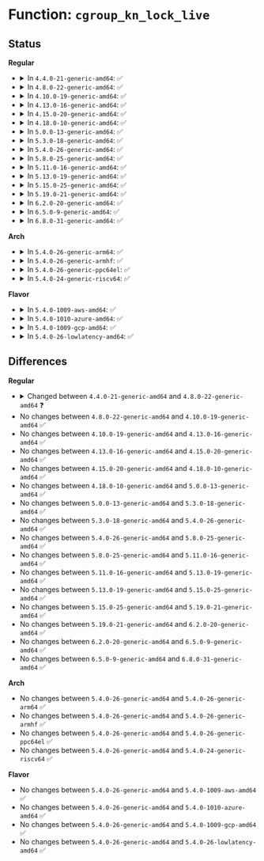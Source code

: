 # Function: <code>cgroup_kn_lock_live</code>

## Status
<b>Regular</b>
<ul>
<li>
<details>
<summary>In <code>4.4.0-21-generic-amd64</code>: ✅</summary>

```c
struct cgroup * cgroup_kn_lock_live(struct kernfs_node * kn)
```

```json
{
  "name": "cgroup_kn_lock_live",
  "collision_type": "Unique Static",
  "inline_type": "No",
  "funcs": [
    {
      "addr": 18446744071579980176,
      "name": "cgroup_kn_lock_live",
      "external": false,
      "loc": "kernel/cgroup.c:1388",
      "file": "kernel/cgroup.c",
      "inline": "seen, unknown",
      "caller_inline": [],
      "caller_func": [
        "kernel/cgroup.c:cgroup_release_agent_write",
        "kernel/cgroup.c:__cgroup_procs_write",
        "kernel/cgroup.c:cgroup_subtree_control_write",
        "kernel/cgroup.c:cgroup_rmdir"
      ]
    }
  ],
  "symbols": [
    {
      "addr": 18446744071579980176,
      "name": "cgroup_kn_lock_live",
      "section": ".text",
      "bind": "STB_LOCAL",
      "size": 204
    }
  ]
}
```
</details>
</li>
<li>
<details>
<summary>In <code>4.8.0-22-generic-amd64</code>: ✅</summary>

```c
struct cgroup * cgroup_kn_lock_live(struct kernfs_node * kn, bool drain_offline)
```

```json
{
  "name": "cgroup_kn_lock_live",
  "collision_type": "Unique Static",
  "inline_type": "No",
  "funcs": [
    {
      "addr": 18446744071580014208,
      "name": "cgroup_kn_lock_live",
      "external": false,
      "loc": "kernel/cgroup.c:1445",
      "file": "kernel/cgroup.c",
      "inline": "seen, unknown",
      "caller_inline": [],
      "caller_func": [
        "kernel/cgroup.c:cgroup_rmdir",
        "kernel/cgroup.c:cgroup_subtree_control_write",
        "kernel/cgroup.c:cgroup_release_agent_write"
      ]
    }
  ],
  "symbols": [
    {
      "addr": 18446744071580014208,
      "name": "cgroup_kn_lock_live",
      "section": ".text",
      "bind": "STB_LOCAL",
      "size": 223
    }
  ]
}
```
</details>
</li>
<li>
<details>
<summary>In <code>4.10.0-19-generic-amd64</code>: ✅</summary>

```c
struct cgroup * cgroup_kn_lock_live(struct kernfs_node * kn, bool drain_offline)
```

```json
{
  "name": "cgroup_kn_lock_live",
  "collision_type": "Unique Static",
  "inline_type": "No",
  "funcs": [
    {
      "addr": 18446744071580047792,
      "name": "cgroup_kn_lock_live",
      "external": false,
      "loc": "kernel/cgroup.c:1450",
      "file": "kernel/cgroup.c",
      "inline": "seen, unknown",
      "caller_inline": [],
      "caller_func": [
        "kernel/cgroup.c:cgroup_rmdir",
        "kernel/cgroup.c:cgroup_subtree_control_write",
        "kernel/cgroup.c:cgroup_release_agent_write"
      ]
    }
  ],
  "symbols": [
    {
      "addr": 18446744071580047792,
      "name": "cgroup_kn_lock_live",
      "section": ".text",
      "bind": "STB_LOCAL",
      "size": 223
    }
  ]
}
```
</details>
</li>
<li>
<details>
<summary>In <code>4.13.0-16-generic-amd64</code>: ✅</summary>

```c
struct cgroup * cgroup_kn_lock_live(struct kernfs_node * kn, bool drain_offline)
```

```json
{
  "name": "cgroup_kn_lock_live",
  "collision_type": "Unique Global",
  "inline_type": "No",
  "funcs": [
    {
      "addr": 18446744071580052896,
      "name": "cgroup_kn_lock_live",
      "external": true,
      "loc": "kernel/cgroup/cgroup.c:1342",
      "file": "kernel/cgroup/cgroup.c",
      "inline": "seen, unknown",
      "caller_inline": [],
      "caller_func": [
        "kernel/cgroup/cgroup.c:cgroup_rmdir",
        "kernel/cgroup/cgroup.c:cgroup_mkdir",
        "kernel/cgroup/cgroup.c:cgroup_subtree_control_write",
        "kernel/cgroup/cgroup.c:__cgroup_procs_write",
        "kernel/cgroup/cgroup-v1.c:cgroup_release_agent_write"
      ]
    }
  ],
  "symbols": [
    {
      "addr": 18446744071580052896,
      "name": "cgroup_kn_lock_live",
      "section": ".text",
      "bind": "STB_GLOBAL",
      "size": 197
    }
  ]
}
```
</details>
</li>
<li>
<details>
<summary>In <code>4.15.0-20-generic-amd64</code>: ✅</summary>

```c
struct cgroup * cgroup_kn_lock_live(struct kernfs_node * kn, bool drain_offline)
```

```json
{
  "name": "cgroup_kn_lock_live",
  "collision_type": "Unique Global",
  "inline_type": "No",
  "funcs": [
    {
      "addr": 18446744071580102848,
      "name": "cgroup_kn_lock_live",
      "external": true,
      "loc": "kernel/cgroup/cgroup.c:1513",
      "file": "kernel/cgroup/cgroup.c",
      "inline": "seen, unknown",
      "caller_inline": [],
      "caller_func": [
        "kernel/cgroup/cgroup.c:cgroup_rmdir",
        "kernel/cgroup/cgroup.c:cgroup_mkdir",
        "kernel/cgroup/cgroup.c:cgroup_threads_write",
        "kernel/cgroup/cgroup.c:cgroup_procs_write",
        "kernel/cgroup/cgroup.c:cgroup_max_depth_write",
        "kernel/cgroup/cgroup.c:cgroup_max_descendants_write",
        "kernel/cgroup/cgroup.c:cgroup_type_write",
        "kernel/cgroup/cgroup.c:cgroup_subtree_control_write",
        "kernel/cgroup/cgroup-v1.c:cgroup_release_agent_write"
      ]
    }
  ],
  "symbols": [
    {
      "addr": 18446744071580102848,
      "name": "cgroup_kn_lock_live",
      "section": ".text",
      "bind": "STB_GLOBAL",
      "size": 197
    }
  ]
}
```
</details>
</li>
<li>
<details>
<summary>In <code>4.18.0-10-generic-amd64</code>: ✅</summary>

```c
struct cgroup * cgroup_kn_lock_live(struct kernfs_node * kn, bool drain_offline)
```

```json
{
  "name": "cgroup_kn_lock_live",
  "collision_type": "Unique Global",
  "inline_type": "No",
  "funcs": [
    {
      "addr": 18446744071580161888,
      "name": "cgroup_kn_lock_live",
      "external": true,
      "loc": "kernel/cgroup/cgroup.c:1516",
      "file": "kernel/cgroup/cgroup.c",
      "inline": "seen, unknown",
      "caller_inline": [],
      "caller_func": [
        "kernel/cgroup/cgroup.c:cgroup_rmdir",
        "kernel/cgroup/cgroup.c:cgroup_mkdir",
        "kernel/cgroup/cgroup.c:cgroup_threads_write",
        "kernel/cgroup/cgroup.c:cgroup_procs_write",
        "kernel/cgroup/cgroup.c:cgroup_max_depth_write",
        "kernel/cgroup/cgroup.c:cgroup_max_descendants_write",
        "kernel/cgroup/cgroup.c:cgroup_type_write",
        "kernel/cgroup/cgroup.c:cgroup_subtree_control_write",
        "kernel/cgroup/cgroup-v1.c:cgroup_release_agent_write"
      ]
    }
  ],
  "symbols": [
    {
      "addr": 18446744071580161888,
      "name": "cgroup_kn_lock_live",
      "section": ".text",
      "bind": "STB_GLOBAL",
      "size": 228
    }
  ]
}
```
</details>
</li>
<li>
<details>
<summary>In <code>5.0.0-13-generic-amd64</code>: ✅</summary>

```c
struct cgroup * cgroup_kn_lock_live(struct kernfs_node * kn, bool drain_offline)
```

```json
{
  "name": "cgroup_kn_lock_live",
  "collision_type": "Unique Global",
  "inline_type": "No",
  "funcs": [
    {
      "addr": 18446744071580209680,
      "name": "cgroup_kn_lock_live",
      "external": true,
      "loc": "kernel/cgroup/cgroup.c:1554",
      "file": "kernel/cgroup/cgroup.c",
      "inline": "seen, unknown",
      "caller_inline": [],
      "caller_func": [
        "kernel/cgroup/cgroup.c:cgroup_rmdir",
        "kernel/cgroup/cgroup.c:cgroup_mkdir",
        "kernel/cgroup/cgroup.c:cgroup_threads_write",
        "kernel/cgroup/cgroup.c:cgroup_procs_write",
        "kernel/cgroup/cgroup.c:cgroup_max_depth_write",
        "kernel/cgroup/cgroup.c:cgroup_max_descendants_write",
        "kernel/cgroup/cgroup.c:cgroup_type_write",
        "kernel/cgroup/cgroup.c:cgroup_subtree_control_write",
        "kernel/cgroup/cgroup-v1.c:cgroup_release_agent_write"
      ]
    }
  ],
  "symbols": [
    {
      "addr": 18446744071580209680,
      "name": "cgroup_kn_lock_live",
      "section": ".text",
      "bind": "STB_GLOBAL",
      "size": 215
    }
  ]
}
```
</details>
</li>
<li>
<details>
<summary>In <code>5.3.0-18-generic-amd64</code>: ✅</summary>

```c
struct cgroup * cgroup_kn_lock_live(struct kernfs_node * kn, bool drain_offline)
```

```json
{
  "name": "cgroup_kn_lock_live",
  "collision_type": "Unique Global",
  "inline_type": "No",
  "funcs": [
    {
      "addr": 18446744071580257776,
      "name": "cgroup_kn_lock_live",
      "external": true,
      "loc": "kernel/cgroup/cgroup.c:1595",
      "file": "kernel/cgroup/cgroup.c",
      "inline": "seen, unknown",
      "caller_inline": [],
      "caller_func": [
        "kernel/cgroup/cgroup.c:cgroup_rmdir",
        "kernel/cgroup/cgroup.c:cgroup_mkdir",
        "kernel/cgroup/cgroup.c:cgroup_threads_write",
        "kernel/cgroup/cgroup.c:cgroup_procs_write",
        "kernel/cgroup/cgroup.c:cgroup_freeze_write",
        "kernel/cgroup/cgroup.c:cgroup_pressure_write",
        "kernel/cgroup/cgroup.c:cgroup_max_depth_write",
        "kernel/cgroup/cgroup.c:cgroup_max_descendants_write",
        "kernel/cgroup/cgroup.c:cgroup_type_write",
        "kernel/cgroup/cgroup.c:cgroup_subtree_control_write",
        "kernel/cgroup/cgroup-v1.c:cgroup_release_agent_write"
      ]
    }
  ],
  "symbols": [
    {
      "addr": 18446744071580257776,
      "name": "cgroup_kn_lock_live",
      "section": ".text",
      "bind": "STB_GLOBAL",
      "size": 180
    }
  ]
}
```
</details>
</li>
<li>
<details>
<summary>In <code>5.4.0-26-generic-amd64</code>: ✅</summary>

```c
struct cgroup * cgroup_kn_lock_live(struct kernfs_node * kn, bool drain_offline)
```

```json
{
  "name": "cgroup_kn_lock_live",
  "collision_type": "Unique Global",
  "inline_type": "No",
  "funcs": [
    {
      "addr": 18446744071580306000,
      "name": "cgroup_kn_lock_live",
      "external": true,
      "loc": "kernel/cgroup/cgroup.c:1595",
      "file": "kernel/cgroup/cgroup.c",
      "inline": "seen, unknown",
      "caller_inline": [],
      "caller_func": [
        "kernel/cgroup/cgroup.c:cgroup_rmdir",
        "kernel/cgroup/cgroup.c:cgroup_mkdir",
        "kernel/cgroup/cgroup.c:cgroup_threads_write",
        "kernel/cgroup/cgroup.c:cgroup_procs_write",
        "kernel/cgroup/cgroup.c:cgroup_freeze_write",
        "kernel/cgroup/cgroup.c:cgroup_pressure_write",
        "kernel/cgroup/cgroup.c:cgroup_max_depth_write",
        "kernel/cgroup/cgroup.c:cgroup_max_descendants_write",
        "kernel/cgroup/cgroup.c:cgroup_type_write",
        "kernel/cgroup/cgroup.c:cgroup_subtree_control_write",
        "kernel/cgroup/cgroup-v1.c:cgroup_release_agent_write"
      ]
    }
  ],
  "symbols": [
    {
      "addr": 18446744071580306000,
      "name": "cgroup_kn_lock_live",
      "section": ".text",
      "bind": "STB_GLOBAL",
      "size": 180
    }
  ]
}
```
</details>
</li>
<li>
<details>
<summary>In <code>5.8.0-25-generic-amd64</code>: ✅</summary>

```c
struct cgroup * cgroup_kn_lock_live(struct kernfs_node * kn, bool drain_offline)
```

```json
{
  "name": "cgroup_kn_lock_live",
  "collision_type": "Unique Global",
  "inline_type": "No",
  "funcs": [
    {
      "addr": 18446744071580375792,
      "name": "cgroup_kn_lock_live",
      "external": true,
      "loc": "kernel/cgroup/cgroup.c:1585",
      "file": "kernel/cgroup/cgroup.c",
      "inline": "seen, unknown",
      "caller_inline": [],
      "caller_func": [
        "kernel/cgroup/cgroup.c:cgroup_rmdir",
        "kernel/cgroup/cgroup.c:cgroup_mkdir",
        "kernel/cgroup/cgroup.c:cgroup_threads_write",
        "kernel/cgroup/cgroup.c:cgroup_procs_write",
        "kernel/cgroup/cgroup.c:cgroup_freeze_write",
        "kernel/cgroup/cgroup.c:cgroup_pressure_write",
        "kernel/cgroup/cgroup.c:cgroup_max_depth_write",
        "kernel/cgroup/cgroup.c:cgroup_max_descendants_write",
        "kernel/cgroup/cgroup.c:cgroup_type_write",
        "kernel/cgroup/cgroup.c:cgroup_subtree_control_write",
        "kernel/cgroup/cgroup-v1.c:cgroup_release_agent_write"
      ]
    }
  ],
  "symbols": [
    {
      "addr": 18446744071580375792,
      "name": "cgroup_kn_lock_live",
      "section": ".text",
      "bind": "STB_GLOBAL",
      "size": 188
    }
  ]
}
```
</details>
</li>
<li>
<details>
<summary>In <code>5.11.0-16-generic-amd64</code>: ✅</summary>

```c
struct cgroup * cgroup_kn_lock_live(struct kernfs_node * kn, bool drain_offline)
```

```json
{
  "name": "cgroup_kn_lock_live",
  "collision_type": "Unique Global",
  "inline_type": "No",
  "funcs": [
    {
      "addr": 18446744071580362640,
      "name": "cgroup_kn_lock_live",
      "external": true,
      "loc": "kernel/cgroup/cgroup.c:1582",
      "file": "kernel/cgroup/cgroup.c",
      "inline": "seen, unknown",
      "caller_inline": [],
      "caller_func": [
        "kernel/cgroup/cgroup.c:cgroup_rmdir",
        "kernel/cgroup/cgroup.c:cgroup_mkdir",
        "kernel/cgroup/cgroup.c:cgroup_threads_write",
        "kernel/cgroup/cgroup.c:cgroup_procs_write",
        "kernel/cgroup/cgroup.c:cgroup_freeze_write",
        "kernel/cgroup/cgroup.c:cgroup_pressure_write",
        "kernel/cgroup/cgroup.c:cgroup_max_depth_write",
        "kernel/cgroup/cgroup.c:cgroup_max_descendants_write",
        "kernel/cgroup/cgroup.c:cgroup_type_write",
        "kernel/cgroup/cgroup.c:cgroup_subtree_control_write",
        "kernel/cgroup/cgroup-v1.c:cgroup_release_agent_write"
      ]
    }
  ],
  "symbols": [
    {
      "addr": 18446744071580362640,
      "name": "cgroup_kn_lock_live",
      "section": ".text",
      "bind": "STB_GLOBAL",
      "size": 206
    }
  ]
}
```
</details>
</li>
<li>
<details>
<summary>In <code>5.13.0-19-generic-amd64</code>: ✅</summary>

```c
struct cgroup * cgroup_kn_lock_live(struct kernfs_node * kn, bool drain_offline)
```

```json
{
  "name": "cgroup_kn_lock_live",
  "collision_type": "Unique Global",
  "inline_type": "No",
  "funcs": [
    {
      "addr": 18446744071580365696,
      "name": "cgroup_kn_lock_live",
      "external": true,
      "loc": "kernel/cgroup/cgroup.c:1583",
      "file": "kernel/cgroup/cgroup.c",
      "inline": "seen, unknown",
      "caller_inline": [],
      "caller_func": [
        "kernel/cgroup/cgroup.c:cgroup_rmdir",
        "kernel/cgroup/cgroup.c:cgroup_mkdir",
        "kernel/cgroup/cgroup.c:__cgroup_procs_write",
        "kernel/cgroup/cgroup.c:cgroup_freeze_write",
        "kernel/cgroup/cgroup.c:cgroup_pressure_write",
        "kernel/cgroup/cgroup.c:cgroup_max_depth_write",
        "kernel/cgroup/cgroup.c:cgroup_max_descendants_write",
        "kernel/cgroup/cgroup.c:cgroup_type_write",
        "kernel/cgroup/cgroup.c:cgroup_subtree_control_write",
        "kernel/cgroup/cgroup-v1.c:cgroup_release_agent_write"
      ]
    }
  ],
  "symbols": [
    {
      "addr": 18446744071580365696,
      "name": "cgroup_kn_lock_live",
      "section": ".text",
      "bind": "STB_GLOBAL",
      "size": 206
    }
  ]
}
```
</details>
</li>
<li>
<details>
<summary>In <code>5.15.0-25-generic-amd64</code>: ✅</summary>

```c
struct cgroup * cgroup_kn_lock_live(struct kernfs_node * kn, bool drain_offline)
```

```json
{
  "name": "cgroup_kn_lock_live",
  "collision_type": "Unique Global",
  "inline_type": "No",
  "funcs": [
    {
      "addr": 18446744071580525344,
      "name": "cgroup_kn_lock_live",
      "external": true,
      "loc": "kernel/cgroup/cgroup.c:1614",
      "file": "kernel/cgroup/cgroup.c",
      "inline": "seen, unknown",
      "caller_inline": [],
      "caller_func": [
        "kernel/cgroup/cgroup.c:cgroup_rmdir",
        "kernel/cgroup/cgroup.c:cgroup_mkdir",
        "kernel/cgroup/cgroup.c:__cgroup_procs_write",
        "kernel/cgroup/cgroup.c:cgroup_freeze_write",
        "kernel/cgroup/cgroup.c:cgroup_pressure_write",
        "kernel/cgroup/cgroup.c:cgroup_max_depth_write",
        "kernel/cgroup/cgroup.c:cgroup_max_descendants_write",
        "kernel/cgroup/cgroup.c:cgroup_type_write",
        "kernel/cgroup/cgroup.c:cgroup_subtree_control_write",
        "kernel/cgroup/cgroup-v1.c:cgroup_release_agent_write"
      ]
    }
  ],
  "symbols": [
    {
      "addr": 18446744071580525344,
      "name": "cgroup_kn_lock_live",
      "section": ".text",
      "bind": "STB_GLOBAL",
      "size": 206
    }
  ]
}
```
</details>
</li>
<li>
<details>
<summary>In <code>5.19.0-21-generic-amd64</code>: ✅</summary>

```c
struct cgroup * cgroup_kn_lock_live(struct kernfs_node * kn, bool drain_offline)
```

```json
{
  "name": "cgroup_kn_lock_live",
  "collision_type": "Unique Global",
  "inline_type": "No",
  "funcs": [
    {
      "addr": 18446744071580722192,
      "name": "cgroup_kn_lock_live",
      "external": true,
      "loc": "kernel/cgroup/cgroup.c:1617",
      "file": "kernel/cgroup/cgroup.c",
      "inline": "seen, unknown",
      "caller_inline": [],
      "caller_func": [
        "kernel/cgroup/cgroup.c:cgroup_rmdir",
        "kernel/cgroup/cgroup.c:cgroup_mkdir",
        "kernel/cgroup/cgroup.c:__cgroup_procs_write",
        "kernel/cgroup/cgroup.c:cgroup_freeze_write",
        "kernel/cgroup/cgroup.c:cgroup_pressure_write",
        "kernel/cgroup/cgroup.c:cgroup_max_depth_write",
        "kernel/cgroup/cgroup.c:cgroup_max_descendants_write",
        "kernel/cgroup/cgroup.c:cgroup_type_write",
        "kernel/cgroup/cgroup.c:cgroup_subtree_control_write",
        "kernel/cgroup/cgroup-v1.c:cgroup_release_agent_write"
      ]
    }
  ],
  "symbols": [
    {
      "addr": 18446744071580722192,
      "name": "cgroup_kn_lock_live",
      "section": ".text",
      "bind": "STB_GLOBAL",
      "size": 234
    }
  ]
}
```
</details>
</li>
<li>
<details>
<summary>In <code>6.2.0-20-generic-amd64</code>: ✅</summary>

```c
struct cgroup * cgroup_kn_lock_live(struct kernfs_node * kn, bool drain_offline)
```

```json
{
  "name": "cgroup_kn_lock_live",
  "collision_type": "Unique Global",
  "inline_type": "No",
  "funcs": [
    {
      "addr": 18446744071580997056,
      "name": "cgroup_kn_lock_live",
      "external": true,
      "loc": "kernel/cgroup/cgroup.c:1651",
      "file": "kernel/cgroup/cgroup.c",
      "inline": "seen, unknown",
      "caller_inline": [],
      "caller_func": [
        "kernel/cgroup/cgroup.c:cgroup_rmdir",
        "kernel/cgroup/cgroup.c:cgroup_mkdir",
        "kernel/cgroup/cgroup.c:__cgroup_procs_write",
        "kernel/cgroup/cgroup.c:cgroup_freeze_write",
        "kernel/cgroup/cgroup.c:cgroup_pressure_write",
        "kernel/cgroup/cgroup.c:pressure_write",
        "kernel/cgroup/cgroup.c:cgroup_max_depth_write",
        "kernel/cgroup/cgroup.c:cgroup_max_descendants_write",
        "kernel/cgroup/cgroup.c:cgroup_type_write",
        "kernel/cgroup/cgroup.c:cgroup_subtree_control_write",
        "kernel/cgroup/cgroup-v1.c:cgroup_release_agent_write"
      ]
    }
  ],
  "symbols": [
    {
      "addr": 18446744071580997056,
      "name": "cgroup_kn_lock_live",
      "section": ".text",
      "bind": "STB_GLOBAL",
      "size": 234
    }
  ]
}
```
</details>
</li>
<li>
<details>
<summary>In <code>6.5.0-9-generic-amd64</code>: ✅</summary>

```c
struct cgroup * cgroup_kn_lock_live(struct kernfs_node * kn, bool drain_offline)
```

```json
{
  "name": "cgroup_kn_lock_live",
  "collision_type": "Unique Global",
  "inline_type": "No",
  "funcs": [
    {
      "addr": 18446744071581085616,
      "name": "cgroup_kn_lock_live",
      "external": true,
      "loc": "kernel/cgroup/cgroup.c:1645",
      "file": "kernel/cgroup/cgroup.c",
      "inline": "seen, unknown",
      "caller_inline": [],
      "caller_func": [
        "kernel/cgroup/cgroup.c:cgroup_rmdir",
        "kernel/cgroup/cgroup.c:cgroup_mkdir",
        "kernel/cgroup/cgroup.c:__cgroup_procs_write",
        "kernel/cgroup/cgroup.c:cgroup_freeze_write",
        "kernel/cgroup/cgroup.c:cgroup_pressure_write",
        "kernel/cgroup/cgroup.c:pressure_write",
        "kernel/cgroup/cgroup.c:cgroup_max_depth_write",
        "kernel/cgroup/cgroup.c:cgroup_max_descendants_write",
        "kernel/cgroup/cgroup.c:cgroup_type_write",
        "kernel/cgroup/cgroup.c:cgroup_subtree_control_write",
        "kernel/cgroup/cgroup-v1.c:cgroup_release_agent_write"
      ]
    }
  ],
  "symbols": [
    {
      "addr": 18446744071581085616,
      "name": "cgroup_kn_lock_live",
      "section": ".text",
      "bind": "STB_GLOBAL",
      "size": 234
    }
  ]
}
```
</details>
</li>
<li>
<details>
<summary>In <code>6.8.0-31-generic-amd64</code>: ✅</summary>

```c
struct cgroup * cgroup_kn_lock_live(struct kernfs_node * kn, bool drain_offline)
```

```json
{
  "name": "cgroup_kn_lock_live",
  "collision_type": "Unique Global",
  "inline_type": "No",
  "funcs": [
    {
      "addr": 18446744071581183136,
      "name": "cgroup_kn_lock_live",
      "external": true,
      "loc": "kernel/cgroup/cgroup.c:1640",
      "file": "kernel/cgroup/cgroup.c",
      "inline": "seen, unknown",
      "caller_inline": [],
      "caller_func": [
        "kernel/cgroup/cgroup.c:cgroup_rmdir",
        "kernel/cgroup/cgroup.c:cgroup_mkdir",
        "kernel/cgroup/cgroup.c:__cgroup_procs_write",
        "kernel/cgroup/cgroup.c:cgroup_freeze_write",
        "kernel/cgroup/cgroup.c:cgroup_pressure_write",
        "kernel/cgroup/cgroup.c:pressure_write",
        "kernel/cgroup/cgroup.c:cgroup_max_depth_write",
        "kernel/cgroup/cgroup.c:cgroup_max_descendants_write",
        "kernel/cgroup/cgroup.c:cgroup_type_write",
        "kernel/cgroup/cgroup.c:cgroup_subtree_control_write",
        "kernel/cgroup/cgroup-v1.c:cgroup_release_agent_write"
      ]
    }
  ],
  "symbols": [
    {
      "addr": 18446744071581183136,
      "name": "cgroup_kn_lock_live",
      "section": ".text",
      "bind": "STB_GLOBAL",
      "size": 234
    }
  ]
}
```
</details>
</li>
</ul>
<b>Arch</b>
<ul>
<li>
<details>
<summary>In <code>5.4.0-26-generic-arm64</code>: ✅</summary>

```c
struct cgroup * cgroup_kn_lock_live(struct kernfs_node * kn, bool drain_offline)
```

```json
{
  "name": "cgroup_kn_lock_live",
  "collision_type": "Unique Global",
  "inline_type": "No",
  "funcs": [
    {
      "addr": 18446603336491557744,
      "name": "cgroup_kn_lock_live",
      "external": true,
      "loc": "kernel/cgroup/cgroup.c:1595",
      "file": "kernel/cgroup/cgroup.c",
      "inline": "seen, unknown",
      "caller_inline": [],
      "caller_func": [
        "kernel/cgroup/cgroup.c:cgroup_rmdir",
        "kernel/cgroup/cgroup.c:cgroup_mkdir",
        "kernel/cgroup/cgroup.c:cgroup_threads_write",
        "kernel/cgroup/cgroup.c:cgroup_procs_write",
        "kernel/cgroup/cgroup.c:cgroup_freeze_write",
        "kernel/cgroup/cgroup.c:cgroup_pressure_write",
        "kernel/cgroup/cgroup.c:cgroup_max_depth_write",
        "kernel/cgroup/cgroup.c:cgroup_max_descendants_write",
        "kernel/cgroup/cgroup.c:cgroup_type_write",
        "kernel/cgroup/cgroup.c:cgroup_subtree_control_write",
        "kernel/cgroup/cgroup-v1.c:cgroup_release_agent_write"
      ]
    }
  ],
  "symbols": [
    {
      "addr": 18446603336491557744,
      "name": "cgroup_kn_lock_live",
      "section": ".text",
      "bind": "STB_GLOBAL",
      "size": 340
    }
  ]
}
```
</details>
</li>
<li>
<details>
<summary>In <code>5.4.0-26-generic-armhf</code>: ✅</summary>

```c
struct cgroup * cgroup_kn_lock_live(struct kernfs_node * kn, bool drain_offline)
```

```json
{
  "name": "cgroup_kn_lock_live",
  "collision_type": "Unique Global",
  "inline_type": "No",
  "funcs": [
    {
      "addr": 3225522248,
      "name": "cgroup_kn_lock_live",
      "external": true,
      "loc": "kernel/cgroup/cgroup.c:1595",
      "file": "kernel/cgroup/cgroup.c",
      "inline": "seen, unknown",
      "caller_inline": [],
      "caller_func": [
        "kernel/cgroup/cgroup.c:cgroup_rmdir",
        "kernel/cgroup/cgroup.c:cgroup_mkdir",
        "kernel/cgroup/cgroup.c:cgroup_threads_write",
        "kernel/cgroup/cgroup.c:cgroup_procs_write",
        "kernel/cgroup/cgroup.c:cgroup_freeze_write",
        "kernel/cgroup/cgroup.c:cgroup_pressure_write",
        "kernel/cgroup/cgroup.c:cgroup_max_depth_write",
        "kernel/cgroup/cgroup.c:cgroup_max_descendants_write",
        "kernel/cgroup/cgroup.c:cgroup_type_write",
        "kernel/cgroup/cgroup.c:cgroup_subtree_control_write",
        "kernel/cgroup/cgroup-v1.c:cgroup_release_agent_write"
      ]
    }
  ],
  "symbols": [
    {
      "addr": 3225522248,
      "name": "cgroup_kn_lock_live",
      "section": ".text",
      "bind": "STB_GLOBAL",
      "size": 272
    }
  ]
}
```
</details>
</li>
<li>
<details>
<summary>In <code>5.4.0-26-generic-ppc64el</code>: ✅</summary>

```c
struct cgroup * cgroup_kn_lock_live(struct kernfs_node * kn, bool drain_offline)
```

```json
{
  "name": "cgroup_kn_lock_live",
  "collision_type": "Unique Global",
  "inline_type": "No",
  "funcs": [
    {
      "addr": 13835058055284531152,
      "name": "cgroup_kn_lock_live",
      "external": true,
      "loc": "kernel/cgroup/cgroup.c:1595",
      "file": "kernel/cgroup/cgroup.c",
      "inline": "seen, unknown",
      "caller_inline": [],
      "caller_func": [
        "kernel/cgroup/cgroup.c:cgroup_rmdir",
        "kernel/cgroup/cgroup.c:cgroup_mkdir",
        "kernel/cgroup/cgroup.c:cgroup_threads_write",
        "kernel/cgroup/cgroup.c:cgroup_procs_write",
        "kernel/cgroup/cgroup.c:cgroup_freeze_write",
        "kernel/cgroup/cgroup.c:cgroup_pressure_write",
        "kernel/cgroup/cgroup.c:cgroup_max_depth_write",
        "kernel/cgroup/cgroup.c:cgroup_max_descendants_write",
        "kernel/cgroup/cgroup.c:cgroup_type_write",
        "kernel/cgroup/cgroup.c:cgroup_subtree_control_write",
        "kernel/cgroup/cgroup-v1.c:cgroup_release_agent_write"
      ]
    }
  ],
  "symbols": [
    {
      "addr": 13835058055284531152,
      "name": "cgroup_kn_lock_live",
      "section": ".text",
      "bind": "STB_GLOBAL",
      "size": 372
    }
  ]
}
```
</details>
</li>
<li>
<details>
<summary>In <code>5.4.0-24-generic-riscv64</code>: ✅</summary>

```c
struct cgroup * cgroup_kn_lock_live(struct kernfs_node * kn, bool drain_offline)
```

```json
{
  "name": "cgroup_kn_lock_live",
  "collision_type": "Unique Global",
  "inline_type": "No",
  "funcs": [
    {
      "addr": 18446743936271971794,
      "name": "cgroup_kn_lock_live",
      "external": true,
      "loc": "kernel/cgroup/cgroup.c:1595",
      "file": "kernel/cgroup/cgroup.c",
      "inline": "seen, unknown",
      "caller_inline": [],
      "caller_func": [
        "kernel/cgroup/cgroup.c:cgroup_rmdir",
        "kernel/cgroup/cgroup.c:cgroup_mkdir",
        "kernel/cgroup/cgroup.c:cgroup_threads_write",
        "kernel/cgroup/cgroup.c:cgroup_procs_write",
        "kernel/cgroup/cgroup.c:cgroup_freeze_write",
        "kernel/cgroup/cgroup.c:cgroup_pressure_write",
        "kernel/cgroup/cgroup.c:cgroup_max_depth_write",
        "kernel/cgroup/cgroup.c:cgroup_max_descendants_write",
        "kernel/cgroup/cgroup.c:cgroup_type_write",
        "kernel/cgroup/cgroup.c:cgroup_subtree_control_write",
        "kernel/cgroup/cgroup-v1.c:cgroup_release_agent_write"
      ]
    }
  ],
  "symbols": [
    {
      "addr": 18446743936271971794,
      "name": "cgroup_kn_lock_live",
      "section": ".text",
      "bind": "STB_GLOBAL",
      "size": 252
    }
  ]
}
```
</details>
</li>
</ul>
<b>Flavor</b>
<ul>
<li>
<details>
<summary>In <code>5.4.0-1009-aws-amd64</code>: ✅</summary>

```c
struct cgroup * cgroup_kn_lock_live(struct kernfs_node * kn, bool drain_offline)
```

```json
{
  "name": "cgroup_kn_lock_live",
  "collision_type": "Unique Global",
  "inline_type": "No",
  "funcs": [
    {
      "addr": 18446744071580274800,
      "name": "cgroup_kn_lock_live",
      "external": true,
      "loc": "kernel/cgroup/cgroup.c:1595",
      "file": "kernel/cgroup/cgroup.c",
      "inline": "seen, unknown",
      "caller_inline": [],
      "caller_func": [
        "kernel/cgroup/cgroup.c:cgroup_rmdir",
        "kernel/cgroup/cgroup.c:cgroup_mkdir",
        "kernel/cgroup/cgroup.c:cgroup_threads_write",
        "kernel/cgroup/cgroup.c:cgroup_procs_write",
        "kernel/cgroup/cgroup.c:cgroup_freeze_write",
        "kernel/cgroup/cgroup.c:cgroup_pressure_write",
        "kernel/cgroup/cgroup.c:cgroup_max_depth_write",
        "kernel/cgroup/cgroup.c:cgroup_max_descendants_write",
        "kernel/cgroup/cgroup.c:cgroup_type_write",
        "kernel/cgroup/cgroup.c:cgroup_subtree_control_write",
        "kernel/cgroup/cgroup-v1.c:cgroup_release_agent_write"
      ]
    }
  ],
  "symbols": [
    {
      "addr": 18446744071580274800,
      "name": "cgroup_kn_lock_live",
      "section": ".text",
      "bind": "STB_GLOBAL",
      "size": 180
    }
  ]
}
```
</details>
</li>
<li>
<details>
<summary>In <code>5.4.0-1010-azure-amd64</code>: ✅</summary>

```c
struct cgroup * cgroup_kn_lock_live(struct kernfs_node * kn, bool drain_offline)
```

```json
{
  "name": "cgroup_kn_lock_live",
  "collision_type": "Unique Global",
  "inline_type": "No",
  "funcs": [
    {
      "addr": 18446744071580222304,
      "name": "cgroup_kn_lock_live",
      "external": true,
      "loc": "kernel/cgroup/cgroup.c:1595",
      "file": "kernel/cgroup/cgroup.c",
      "inline": "seen, unknown",
      "caller_inline": [],
      "caller_func": [
        "kernel/cgroup/cgroup.c:cgroup_rmdir",
        "kernel/cgroup/cgroup.c:cgroup_mkdir",
        "kernel/cgroup/cgroup.c:cgroup_threads_write",
        "kernel/cgroup/cgroup.c:cgroup_procs_write",
        "kernel/cgroup/cgroup.c:cgroup_freeze_write",
        "kernel/cgroup/cgroup.c:cgroup_pressure_write",
        "kernel/cgroup/cgroup.c:cgroup_max_depth_write",
        "kernel/cgroup/cgroup.c:cgroup_max_descendants_write",
        "kernel/cgroup/cgroup.c:cgroup_type_write",
        "kernel/cgroup/cgroup.c:cgroup_subtree_control_write",
        "kernel/cgroup/cgroup-v1.c:cgroup_release_agent_write"
      ]
    }
  ],
  "symbols": [
    {
      "addr": 18446744071580222304,
      "name": "cgroup_kn_lock_live",
      "section": ".text",
      "bind": "STB_GLOBAL",
      "size": 180
    }
  ]
}
```
</details>
</li>
<li>
<details>
<summary>In <code>5.4.0-1009-gcp-amd64</code>: ✅</summary>

```c
struct cgroup * cgroup_kn_lock_live(struct kernfs_node * kn, bool drain_offline)
```

```json
{
  "name": "cgroup_kn_lock_live",
  "collision_type": "Unique Global",
  "inline_type": "No",
  "funcs": [
    {
      "addr": 18446744071580266048,
      "name": "cgroup_kn_lock_live",
      "external": true,
      "loc": "kernel/cgroup/cgroup.c:1595",
      "file": "kernel/cgroup/cgroup.c",
      "inline": "seen, unknown",
      "caller_inline": [],
      "caller_func": [
        "kernel/cgroup/cgroup.c:cgroup_rmdir",
        "kernel/cgroup/cgroup.c:cgroup_mkdir",
        "kernel/cgroup/cgroup.c:cgroup_threads_write",
        "kernel/cgroup/cgroup.c:cgroup_procs_write",
        "kernel/cgroup/cgroup.c:cgroup_freeze_write",
        "kernel/cgroup/cgroup.c:cgroup_pressure_write",
        "kernel/cgroup/cgroup.c:cgroup_max_depth_write",
        "kernel/cgroup/cgroup.c:cgroup_max_descendants_write",
        "kernel/cgroup/cgroup.c:cgroup_type_write",
        "kernel/cgroup/cgroup.c:cgroup_subtree_control_write",
        "kernel/cgroup/cgroup-v1.c:cgroup_release_agent_write"
      ]
    }
  ],
  "symbols": [
    {
      "addr": 18446744071580266048,
      "name": "cgroup_kn_lock_live",
      "section": ".text",
      "bind": "STB_GLOBAL",
      "size": 180
    }
  ]
}
```
</details>
</li>
<li>
<details>
<summary>In <code>5.4.0-26-lowlatency-amd64</code>: ✅</summary>

```c
struct cgroup * cgroup_kn_lock_live(struct kernfs_node * kn, bool drain_offline)
```

```json
{
  "name": "cgroup_kn_lock_live",
  "collision_type": "Unique Global",
  "inline_type": "No",
  "funcs": [
    {
      "addr": 18446744071580319424,
      "name": "cgroup_kn_lock_live",
      "external": true,
      "loc": "kernel/cgroup/cgroup.c:1595",
      "file": "kernel/cgroup/cgroup.c",
      "inline": "seen, unknown",
      "caller_inline": [],
      "caller_func": [
        "kernel/cgroup/cgroup.c:cgroup_rmdir",
        "kernel/cgroup/cgroup.c:cgroup_mkdir",
        "kernel/cgroup/cgroup.c:cgroup_threads_write",
        "kernel/cgroup/cgroup.c:cgroup_procs_write",
        "kernel/cgroup/cgroup.c:cgroup_freeze_write",
        "kernel/cgroup/cgroup.c:cgroup_pressure_write",
        "kernel/cgroup/cgroup.c:cgroup_max_depth_write",
        "kernel/cgroup/cgroup.c:cgroup_max_descendants_write",
        "kernel/cgroup/cgroup.c:cgroup_type_write",
        "kernel/cgroup/cgroup.c:cgroup_subtree_control_write",
        "kernel/cgroup/cgroup-v1.c:cgroup_release_agent_write"
      ]
    }
  ],
  "symbols": [
    {
      "addr": 18446744071580319424,
      "name": "cgroup_kn_lock_live",
      "section": ".text",
      "bind": "STB_GLOBAL",
      "size": 213
    }
  ]
}
```
</details>
</li>
</ul>

## Differences
<b>Regular</b>
<ul>
<li>
<details>
<summary>Changed between <code>4.4.0-21-generic-amd64</code> and <code>4.8.0-22-generic-amd64</code> ❓</summary>
<ul>
<li>
<b>Param added. </b>
<code>bool drain_offline</code>
</li>
</ul>
</details>
</li>
<li>
No changes between <code>4.8.0-22-generic-amd64</code> and <code>4.10.0-19-generic-amd64</code> ✅
</li>
<li>
No changes between <code>4.10.0-19-generic-amd64</code> and <code>4.13.0-16-generic-amd64</code> ✅
</li>
<li>
No changes between <code>4.13.0-16-generic-amd64</code> and <code>4.15.0-20-generic-amd64</code> ✅
</li>
<li>
No changes between <code>4.15.0-20-generic-amd64</code> and <code>4.18.0-10-generic-amd64</code> ✅
</li>
<li>
No changes between <code>4.18.0-10-generic-amd64</code> and <code>5.0.0-13-generic-amd64</code> ✅
</li>
<li>
No changes between <code>5.0.0-13-generic-amd64</code> and <code>5.3.0-18-generic-amd64</code> ✅
</li>
<li>
No changes between <code>5.3.0-18-generic-amd64</code> and <code>5.4.0-26-generic-amd64</code> ✅
</li>
<li>
No changes between <code>5.4.0-26-generic-amd64</code> and <code>5.8.0-25-generic-amd64</code> ✅
</li>
<li>
No changes between <code>5.8.0-25-generic-amd64</code> and <code>5.11.0-16-generic-amd64</code> ✅
</li>
<li>
No changes between <code>5.11.0-16-generic-amd64</code> and <code>5.13.0-19-generic-amd64</code> ✅
</li>
<li>
No changes between <code>5.13.0-19-generic-amd64</code> and <code>5.15.0-25-generic-amd64</code> ✅
</li>
<li>
No changes between <code>5.15.0-25-generic-amd64</code> and <code>5.19.0-21-generic-amd64</code> ✅
</li>
<li>
No changes between <code>5.19.0-21-generic-amd64</code> and <code>6.2.0-20-generic-amd64</code> ✅
</li>
<li>
No changes between <code>6.2.0-20-generic-amd64</code> and <code>6.5.0-9-generic-amd64</code> ✅
</li>
<li>
No changes between <code>6.5.0-9-generic-amd64</code> and <code>6.8.0-31-generic-amd64</code> ✅
</li>
</ul>
<b>Arch</b>
<ul>
<li>
No changes between <code>5.4.0-26-generic-amd64</code> and <code>5.4.0-26-generic-arm64</code> ✅
</li>
<li>
No changes between <code>5.4.0-26-generic-amd64</code> and <code>5.4.0-26-generic-armhf</code> ✅
</li>
<li>
No changes between <code>5.4.0-26-generic-amd64</code> and <code>5.4.0-26-generic-ppc64el</code> ✅
</li>
<li>
No changes between <code>5.4.0-26-generic-amd64</code> and <code>5.4.0-24-generic-riscv64</code> ✅
</li>
</ul>
<b>Flavor</b>
<ul>
<li>
No changes between <code>5.4.0-26-generic-amd64</code> and <code>5.4.0-1009-aws-amd64</code> ✅
</li>
<li>
No changes between <code>5.4.0-26-generic-amd64</code> and <code>5.4.0-1010-azure-amd64</code> ✅
</li>
<li>
No changes between <code>5.4.0-26-generic-amd64</code> and <code>5.4.0-1009-gcp-amd64</code> ✅
</li>
<li>
No changes between <code>5.4.0-26-generic-amd64</code> and <code>5.4.0-26-lowlatency-amd64</code> ✅
</li>
</ul>
